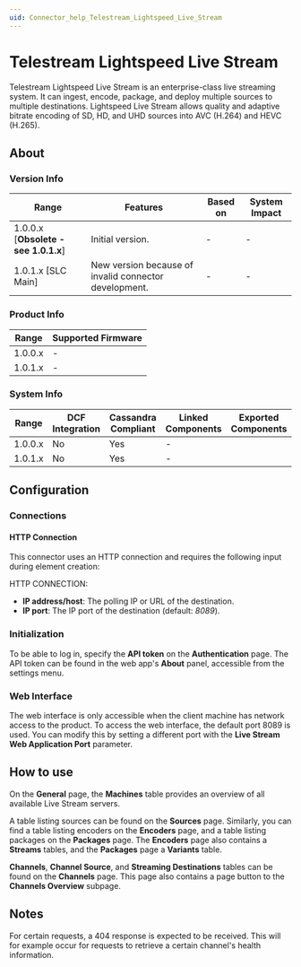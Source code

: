 ```yaml
---
uid: Connector_help_Telestream_Lightspeed_Live_Stream
---
```


# Telestream Lightspeed Live Stream

Telestream Lightspeed Live Stream is an enterprise-class live streaming system. It can ingest, encode, package, and deploy multiple sources to multiple destinations. Lightspeed Live Stream allows quality and adaptive bitrate encoding of SD, HD, and UHD sources into AVC (H.264) and HEVC (H.265).

## About

### Version Info

| Range                                | Features                                              | Based on | System Impact |
|--------------------------------------|-------------------------------------------------------|----------|---------------|
| 1.0.0.x [**Obsolete - see 1.0.1.x**] | Initial version.                                      | -        | -             |
| 1.0.1.x [SLC Main]                   | New version because of invalid connector development. | -        | -             |

### Product Info

| Range   | Supported Firmware |
|---------|--------------------|
| 1.0.0.x | -                  |
| 1.0.1.x | -                  |

### System Info

| Range   | DCF Integration | Cassandra Compliant | Linked Components | Exported Components |
|---------|-----------------|---------------------|-------------------|---------------------|
| 1.0.0.x | No              | Yes                 | -                 |                     |
| 1.0.1.x | No              | Yes                 | -                 |                     |

## Configuration

### Connections

#### HTTP Connection

This connector uses an HTTP connection and requires the following input during element creation:

HTTP CONNECTION:

- **IP address/host**: The polling IP or URL of the destination.
- **IP port**: The IP port of the destination (default: *8089*).

### Initialization

To be able to log in, specify the **API token** on the **Authentication** page. The API token can be found in the web app's **About** panel, accessible from the settings menu.

### Web Interface

The web interface is only accessible when the client machine has network access to the product. To access the web interface, the default port 8089 is used. You can modify this by setting a different port with the **Live Stream Web Application Port** parameter.

## How to use

On the **General** page, the **Machines** table provides an overview of all available Live Stream servers.

A table listing sources can be found on the **Sources** page. Similarly, you can find a table listing encoders on the **Encoders** page, and a table listing packages on the **Packages** page. The **Encoders** page also contains a **Streams** tables, and the **Packages** page a **Variants** table.

**Channels**, **Channel Source**, and **Streaming Destinations** tables can be found on the **Channels** page. This page also contains a page button to the **Channels Overview** subpage.

## Notes

For certain requests, a 404 response is expected to be received. This will for example occur for requests to retrieve a certain channel's health information.
